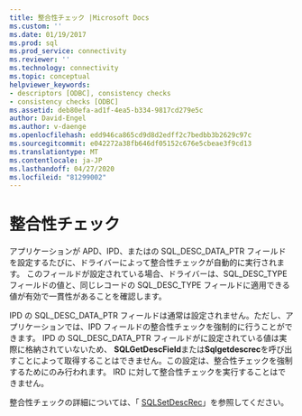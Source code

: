```yaml
---
title: 整合性チェック |Microsoft Docs
ms.custom: ''
ms.date: 01/19/2017
ms.prod: sql
ms.prod_service: connectivity
ms.reviewer: ''
ms.technology: connectivity
ms.topic: conceptual
helpviewer_keywords:
- descriptors [ODBC], consistency checks
- consistency checks [ODBC]
ms.assetid: deb80efa-ad1f-4ea5-b334-9817cd279e5c
author: David-Engel
ms.author: v-daenge
ms.openlocfilehash: edd946ca865cd9d8d2edff2c7bedbb3b2629c97c
ms.sourcegitcommit: e042272a38fb646df05152c676e5cbeae3f9cd13
ms.translationtype: MT
ms.contentlocale: ja-JP
ms.lasthandoff: 04/27/2020
ms.locfileid: "81299002"
---
```

# <a name="consistency-check"></a>整合性チェック
アプリケーションが APD、IPD、またはの SQL_DESC_DATA_PTR フィールドを設定するたびに、ドライバーによって整合性チェックが自動的に実行されます。 このフィールドが設定されている場合、ドライバーは、SQL_DESC_TYPE フィールドの値と、同じレコードの SQL_DESC_TYPE フィールドに適用できる値が有効で一貫性があることを確認します。  
  
 IPD の SQL_DESC_DATA_PTR フィールドは通常は設定されません。ただし、アプリケーションでは、IPD フィールドの整合性チェックを強制的に行うことができます。 IPD の SQL_DESC_DATA_PTR フィールドがに設定されている値は実際に格納されていないため、 **SQLGetDescField**または**Sqlgetdescrec**を呼び出すことによって取得することはできません。この設定は、整合性チェックを強制するためにのみ行われます。 IRD に対して整合性チェックを実行することはできません。  
  
 整合性チェックの詳細については、「 [SQLSetDescRec](../../../odbc/reference/syntax/sqlsetdescrec-function.md)」を参照してください。
